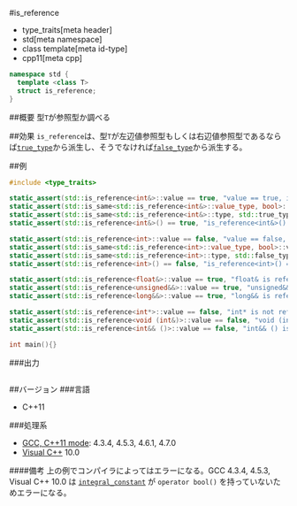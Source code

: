 #is_reference
* type_traits[meta header]
* std[meta namespace]
* class template[meta id-type]
* cpp11[meta cpp]

```cpp
namespace std {
  template <class T>
  struct is_reference;
}
```

##概要
型`T`が参照型か調べる


##効果
`is_reference`は、型`T`が左辺値参照型もしくは右辺値参照型であるならば[`true_type`](integral_constant-true_type-false_type.md)から派生し、そうでなければ[`false_type`](integral_constant-true_type-false_type.md)から派生する。


##例
```cpp
#include <type_traits>

static_assert(std::is_reference<int&>::value == true, "value == true, int& is reference");
static_assert(std::is_same<std::is_reference<int&>::value_type, bool>::value, "value_type == bool");
static_assert(std::is_same<std::is_reference<int&>::type, std::true_type>::value, "type == true_type");
static_assert(std::is_reference<int&>() == true, "is_reference<int&>() == true");

static_assert(std::is_reference<int>::value == false, "value == false, int is not reference");
static_assert(std::is_same<std::is_reference<int>::value_type, bool>::value, "value_type == bool");
static_assert(std::is_same<std::is_reference<int>::type, std::false_type>::value, "type == false_type");
static_assert(std::is_reference<int>() == false, "is_reference<int>() == false");

static_assert(std::is_reference<float&>::value == true, "float& is reference");
static_assert(std::is_reference<unsigned&&>::value == true, "unsigned&& is reference");
static_assert(std::is_reference<long&&>::value == true, "long&& is reference");

static_assert(std::is_reference<int*>::value == false, "int* is not reference");
static_assert(std::is_reference<void (int&)>::value == false, "void (int&) is not reference");
static_assert(std::is_reference<int&& ()>::value == false, "int&& () is not reference");

int main(){}
```

###出力
```
```

##バージョン
###言語
- C++11

###処理系
- [GCC, C++11 mode](/implementation.md#gcc): 4.3.4, 4.5.3, 4.6.1, 4.7.0
- [Visual C++](/implementation.md#visual_cpp) 10.0

####備考
上の例でコンパイラによってはエラーになる。GCC 4.3.4, 4.5.3, Visual C++ 10.0 は [`integral_constant`](integral_constant-true_type-false_type.md) が `operator bool()` を持っていないためエラーになる。

